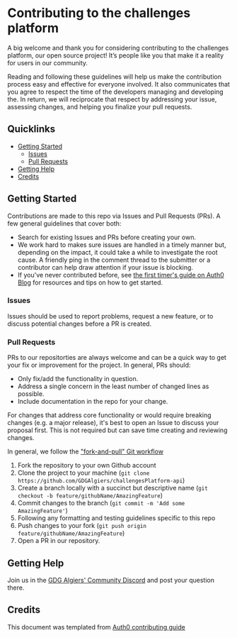 # Contributing to the challenges platform

A big welcome and thank you for considering contributing to the challenges platform, our open source project! It’s people like you that make it a reality for users in our community.

Reading and following these guidelines will help us make the contribution process easy and effective for everyone involved. It also communicates that you agree to respect the time of the developers managing and developing the. In return, we will reciprocate that respect by addressing your issue, assessing changes, and helping you finalize your pull requests.

## Quicklinks

* [Getting Started](#getting-started)
    * [Issues](#issues)
    * [Pull Requests](#pull-requests)
* [Getting Help](#getting-help)
* [Credits](#credits)

## Getting Started

Contributions are made to this repo via Issues and Pull Requests (PRs). A few general guidelines that cover both:
- Search for existing Issues and PRs before creating your own.
- We work hard to makes sure issues are handled in a timely manner but, depending on the impact, it could take a while to investigate the root cause. A friendly ping in the comment thread to the submitter or a contributor can help draw attention if your issue is blocking.
- If you've never contributed before, see [the first timer's guide on Auth0 Blog](https://auth0.com/blog/a-first-timers-guide-to-an-open-source-project/) for resources and tips on how to get started.

### Issues

Issues should be used to report problems, request a new feature, or to discuss potential changes before a PR is created.

### Pull Requests

PRs to our repositorties are always welcome and can be a quick way to get your fix or improvement for the project. In general, PRs should:

- Only fix/add the functionality in question.
- Address a single concern in the least number of changed lines as possible.
- Include documentation in the repo for your change.

For changes that address core functionality or would require breaking changes (e.g. a major release), it's best to open an Issue to discuss your proposal first. This is not required but can save time creating and reviewing changes.

In general, we follow the ["fork-and-pull" Git workflow](https://github.com/susam/gitpr)

1. Fork the repository to your own Github account
2. Clone the project to your machine (`git clone https://github.com/GDGAlgiers/challengesPlatform-api`)
3. Create a branch locally with a succinct but descriptive name (`git checkout -b feature/githubName/AmazingFeature`)
4. Commit changes to the branch (`git commit -m 'Add some AmazingFeature'`)
5. Following any formatting and testing guidelines specific to this repo
6. Push changes to your fork (`git push origin feature/githubName/AmazingFeature`)
7. Open a PR in our repository.

## Getting Help

Join us in the [GDG Algiers' Community Discord](https://www.gdgalgiers.com/discord/) and post your question there.

## Credits 
This document was templated from [Auth0 contributing guide](https://github.com/auth0/open-source-template/blob/master/GENERAL-CONTRIBUTING.md)
